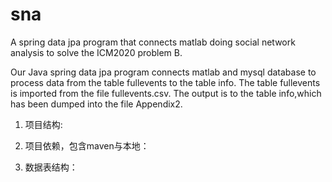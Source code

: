 # sna
A spring data  jpa program that connects matlab doing social network analysis to solve the ICM2020 problem B.

Our Java spring data jpa program connects matlab and mysql database to process data from the table fullevents to the table info. The table fullevents is imported from the file fullevents.csv. The output is to the table info,which has been dumped into the file Appendix2.


1. 项目结构:

2. 项目依赖，包含maven与本地：

3. 数据表结构：

